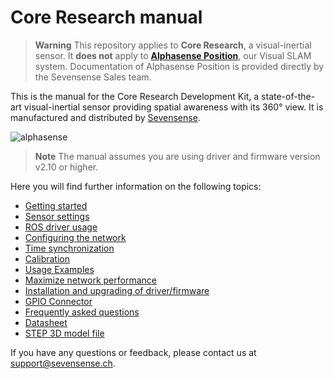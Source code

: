 # Core Research manual

> **Warning**
> This repository applies to **Core Research**, a visual-inertial sensor. It **does not** apply to 
> [**Alphasense Position**](https://www.sevensense.ai/product/alphasense-position), our
> Visual SLAM system. Documentation of Alphasense Position is provided directly by the 
> Sevensense Sales team.

This is the manual for the Core Research Development Kit, a state-of-the-art
visual-inertial sensor providing spatial awareness with its 360° view.  It is
manufactured and distributed by [Sevensense](https://www.sevensense.ai/).

![alphasense](https://uploads-ssl.webflow.com/5e2ed3c886f41759e22ec3e3/5e618820f7d4594c1e0d82a8_image-64-compressor.png)

> **Note**
> The manual assumes you are using driver and firmware version v2.10 or higher.

Here you will find further information on the following topics:

- [Getting started](pages/getting_started.md)
- [Sensor settings](pages/sensor_settings.md)
- [ROS driver usage](pages/ros_driver_usage.md)
- [Configuring the network](pages/configuring_the_network.md)
- [Time synchronization](pages/time_synchronization.md)
- [Calibration](pages/calibration.md)
- [Usage Examples](pages/usage_examples.md)
- [Maximize network performance](pages/maximize_network_performance.md)
- [Installation and upgrading of driver/firmware](pages/installation_and_upgrade.md)
- [GPIO Connector](pages/gpio_connector.md)
- [Frequently asked questions](pages/faq.md)
- [Datasheet](https://hubs.ly/Q01XVycm0)
- [STEP 3D model file](files/alphasense_core_3d.zip)

If you have any questions or feedback, please contact us at
<support@sevensense.ch>.
